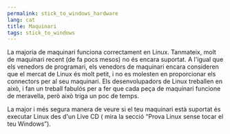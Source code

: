 ```yaml
---
permalink: stick_to_windows_hardware
lang: cat
title: Maquinari
tags: stick_to_windows
---
```


La majoria de maquinari funciona correctament en Linux. Tanmateix, molt de maquinari recent (de fa pocs mesos) no és encara suportat. A l'igual que els venedors de programari, els venedors de maquinari encara consideren que el mercat de Linux és molt petit, i no es molesten en proporcionar els connectors per al seu maquinari. Els desenvolupadors de Linux treballen en això, i fan un treball fabulós per a fer que cada peça de maquinari funcione de meravella, però això triga un poc de temps.

La major i més segura manera de veure si el teu maquinari està suportat és executar Linux des d'un Live CD ( mira la secció “Prova Linux sense tocar el teu Windows”).

